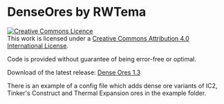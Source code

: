 DenseOres by RWTema
=========

<a rel="license" href="http://creativecommons.org/licenses/by/4.0/deed.en_GB"><img alt="Creative Commons Licence" style="border-width:0" src="http://i.creativecommons.org/l/by/4.0/88x31.png" /></a><br />This work is licensed under a <a rel="license" href="http://creativecommons.org/licenses/by/4.0/deed.en_GB">Creative Commons Attribution 4.0 International License</a>.

Code is provided without guarantee of being error-free or optimal.


Download of the latest release: <a href="http://www.mediafire.com/download/vcluluqcd8k0atp/denseores-1.3.jar">Dense Ores 1.3</a>


There is an example of a config file which adds dense ore variants of IC2, Tinker's Construct and Thermal Expansion ores in the example folder.
